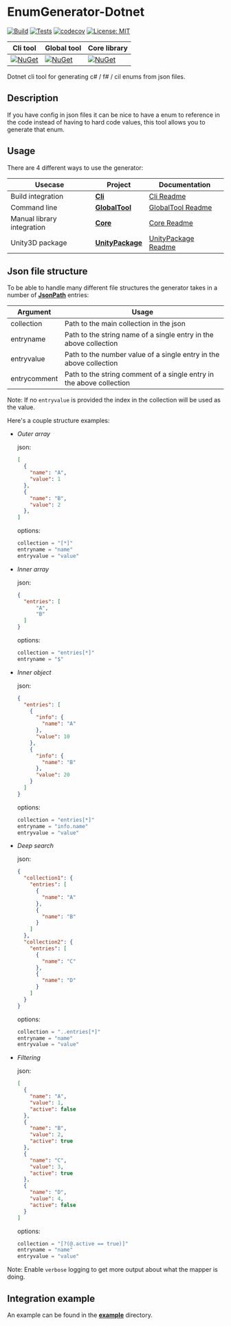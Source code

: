 # EnumGenerator-Dotnet

[![Build](https://img.shields.io/azure-devops/build/bastian-blokland/EnumGenerator/5/master.svg)](https://dev.azure.com/bastian-blokland/EnumGenerator/_build/latest?definitionId=5&branchName=master)
[![Tests](https://img.shields.io/azure-devops/tests/bastian-blokland/EnumGenerator/5/master.svg)](https://dev.azure.com/bastian-blokland/EnumGenerator/_build/latest?definitionId=5&branchName=master)
[![codecov](https://codecov.io/gh/BastianBlokland/enum-generator-dotnet/branch/master/graph/badge.svg)](https://codecov.io/gh/BastianBlokland/enum-generator-dotnet)
[![License: MIT](https://img.shields.io/badge/License-MIT-blue.svg)](LICENSE)

| Cli tool | Global tool | Core library |
|----------|-------------|--------------|
| [![NuGet](https://img.shields.io/nuget/v/EnumGenerator.Cli.svg)](https://www.nuget.org/packages/EnumGenerator.Cli/) | [![NuGet](https://img.shields.io/nuget/v/EnumGenerator.GlobalTool.svg)](https://www.nuget.org/packages/EnumGenerator.GlobalTool/) | [![NuGet](https://img.shields.io/nuget/v/EnumGenerator.Core.svg)](https://www.nuget.org/packages/EnumGenerator.Core/) |

Dotnet cli tool for generating c# / f# / cil enums from json files.

## Description
If you have config in json files it can be nice to have a enum to reference in the code instead of
having to hard code values, this tool allows you to generate that enum.

## Usage
There are 4 different ways to use the generator:

| Usecase | Project | Documentation |
|---------|---------|---------------|
| Build integration | [**Cli**](https://www.nuget.org/packages/EnumGenerator.Cli/) | [Cli Readme](https://github.com/BastianBlokland/enum-generator-dotnet/tree/master/src/EnumGenerator.Cli/readme.md) |
| Command line | [**GlobalTool**](https://www.nuget.org/packages/EnumGenerator.GlobalTool/) | [GlobalTool Readme](https://github.com/BastianBlokland/enum-generator-dotnet/tree/master/src/EnumGenerator.GlobalTool/readme.md) |
| Manual library integration | [**Core**](https://www.nuget.org/packages/EnumGenerator.Core/) | [Core Readme](https://github.com/BastianBlokland/enum-generator-dotnet/tree/master/src/EnumGenerator.Core/readme.md) |
| Unity3D package | [**UnityPackage**](https://github.com/BastianBlokland/enum-generator-unity) | [UnityPackage Readme](https://github.com/BastianBlokland/enum-generator-unity/blob/master/README.md) |

## Json file structure
To be able to handle many different file structures the generator takes in a number of [**JsonPath**](https://goessner.net/articles/JsonPath/) entries:

| Argument | Usage |
|----------|-------|
| collection | Path to the main collection in the json |
| entryname | Path to the string name of a single entry in the above collection |
| entryvalue | Path to the number value of a single entry in the above collection |
| entrycomment | Path to the string comment of a single entry in the above collection |

Note: If no `entryvalue` is provided the index in the collection will be used as the value.

Here's a couple structure examples:
* *Outer array*

  json:
  ```json
  [
    {
      "name": "A",
      "value": 1
    },
    {
      "name": "B",
      "value": 2
    },
  ]
  ```
  options:
  ```javascript
  collection = "[*]"
  entryname = "name"
  entryvalue = "value"
  ```

* *Inner array*

  json:
  ```json
  {
    "entries": [
        "A",
        "B"
    ]
  }
  ```
  options:
  ```javascript
  collection = "entries[*]"
  entryname = "$"
  ```

* *Inner object*

  json:
  ```json
  {
    "entries": [
      {
        "info": {
          "name": "A"
        },
        "value": 10
      },
      {
        "info": {
          "name": "B"
        },
        "value": 20
      }
    ]
  }
  ```
  options:
  ```javascript
  collection = "entries[*]"
  entryname = "info.name"
  entryvalue = "value"
  ```
* *Deep search*

  json:
  ```json
  {
    "collection1": {
      "entries": [
        {
          "name": "A"
        },
        {
          "name": "B"
        }
      ]
    },
    "collection2": {
      "entries": [
        {
          "name": "C"
        },
        {
          "name": "D"
        }
      ]
    }
  }
  ```
  options:
  ```javascript
  collection = "..entries[*]"
  entryname = "name"
  entryvalue = "value"
  ```

* *Filtering*

  json:
  ```json
  [
    {
      "name": "A",
      "value": 1,
      "active": false
    },
    {
      "name": "B",
      "value": 2,
      "active": true
    },
    {
      "name": "C",
      "value": 3,
      "active": true
    },
    {
      "name": "D",
      "value": 4,
      "active": false
    }
  ]
  ```
  options:
  ```javascript
  collection = "[?(@.active == true)]"
  entryname = "name"
  entryvalue = "value"
  ```

Note: Enable `verbose` logging to get more output about what the mapper is doing.

## Integration example
An example can be found in the [**example**](https://github.com/BastianBlokland/enum-generator-dotnet/tree/master/example) directory.
